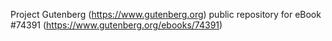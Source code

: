 Project Gutenberg (https://www.gutenberg.org) public repository for eBook #74391 (https://www.gutenberg.org/ebooks/74391)

